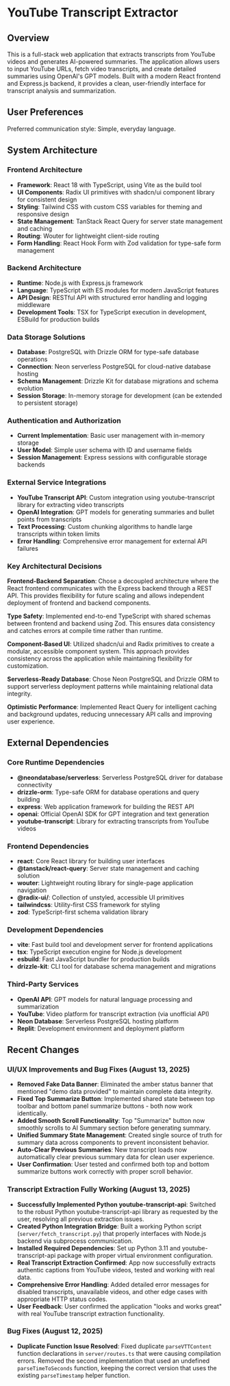 # YouTube Transcript Extractor

## Overview

This is a full-stack web application that extracts transcripts from YouTube videos and generates AI-powered summaries. The application allows users to input YouTube URLs, fetch video transcripts, and create detailed summaries using OpenAI's GPT models. Built with a modern React frontend and Express.js backend, it provides a clean, user-friendly interface for transcript analysis and summarization.

## User Preferences

Preferred communication style: Simple, everyday language.

## System Architecture

### Frontend Architecture
- **Framework**: React 18 with TypeScript, using Vite as the build tool
- **UI Components**: Radix UI primitives with shadcn/ui component library for consistent design
- **Styling**: Tailwind CSS with custom CSS variables for theming and responsive design
- **State Management**: TanStack React Query for server state management and caching
- **Routing**: Wouter for lightweight client-side routing
- **Form Handling**: React Hook Form with Zod validation for type-safe form management

### Backend Architecture
- **Runtime**: Node.js with Express.js framework
- **Language**: TypeScript with ES modules for modern JavaScript features
- **API Design**: RESTful API with structured error handling and logging middleware
- **Development Tools**: TSX for TypeScript execution in development, ESBuild for production builds

### Data Storage Solutions
- **Database**: PostgreSQL with Drizzle ORM for type-safe database operations
- **Connection**: Neon serverless PostgreSQL for cloud-native database hosting
- **Schema Management**: Drizzle Kit for database migrations and schema evolution
- **Session Storage**: In-memory storage for development (can be extended to persistent storage)

### Authentication and Authorization
- **Current Implementation**: Basic user management with in-memory storage
- **User Model**: Simple user schema with ID and username fields
- **Session Management**: Express sessions with configurable storage backends

### External Service Integrations
- **YouTube Transcript API**: Custom integration using youtube-transcript library for extracting video transcripts
- **OpenAI Integration**: GPT models for generating summaries and bullet points from transcripts
- **Text Processing**: Custom chunking algorithms to handle large transcripts within token limits
- **Error Handling**: Comprehensive error management for external API failures

### Key Architectural Decisions

**Frontend-Backend Separation**: Chose a decoupled architecture where the React frontend communicates with the Express backend through a REST API. This provides flexibility for future scaling and allows independent deployment of frontend and backend components.

**Type Safety**: Implemented end-to-end TypeScript with shared schemas between frontend and backend using Zod. This ensures data consistency and catches errors at compile time rather than runtime.

**Component-Based UI**: Utilized shadcn/ui and Radix primitives to create a modular, accessible component system. This approach provides consistency across the application while maintaining flexibility for customization.

**Serverless-Ready Database**: Chose Neon PostgreSQL and Drizzle ORM to support serverless deployment patterns while maintaining relational data integrity.

**Optimistic Performance**: Implemented React Query for intelligent caching and background updates, reducing unnecessary API calls and improving user experience.

## External Dependencies

### Core Runtime Dependencies
- **@neondatabase/serverless**: Serverless PostgreSQL driver for database connectivity
- **drizzle-orm**: Type-safe ORM for database operations and query building
- **express**: Web application framework for building the REST API
- **openai**: Official OpenAI SDK for GPT integration and text generation
- **youtube-transcript**: Library for extracting transcripts from YouTube videos

### Frontend Dependencies
- **react**: Core React library for building user interfaces
- **@tanstack/react-query**: Server state management and caching solution
- **wouter**: Lightweight routing library for single-page application navigation
- **@radix-ui/**: Collection of unstyled, accessible UI primitives
- **tailwindcss**: Utility-first CSS framework for styling
- **zod**: TypeScript-first schema validation library

### Development Dependencies
- **vite**: Fast build tool and development server for frontend applications
- **tsx**: TypeScript execution engine for Node.js development
- **esbuild**: Fast JavaScript bundler for production builds
- **drizzle-kit**: CLI tool for database schema management and migrations

### Third-Party Services
- **OpenAI API**: GPT models for natural language processing and summarization
- **YouTube**: Video platform for transcript extraction (via unofficial API)
- **Neon Database**: Serverless PostgreSQL hosting platform
- **Replit**: Development environment and deployment platform

## Recent Changes

### UI/UX Improvements and Bug Fixes (August 13, 2025)
- **Removed Fake Data Banner**: Eliminated the amber status banner that mentioned "demo data provided" to maintain complete data integrity.
- **Fixed Top Summarize Button**: Implemented shared state between top toolbar and bottom panel summarize buttons - both now work identically.
- **Added Smooth Scroll Functionality**: Top "Summarize" button now smoothly scrolls to AI Summary section before generating summary.
- **Unified Summary State Management**: Created single source of truth for summary data across components to prevent inconsistent behavior.
- **Auto-Clear Previous Summaries**: New transcript loads now automatically clear previous summary data for clean user experience.
- **User Confirmation**: User tested and confirmed both top and bottom summarize buttons work correctly with proper scroll behavior.

### Transcript Extraction Fully Working (August 13, 2025)
- **Successfully Implemented Python youtube-transcript-api**: Switched to the robust Python youtube-transcript-api library as requested by the user, resolving all previous extraction issues.
- **Created Python Integration Bridge**: Built a working Python script (`server/fetch_transcript.py`) that properly interfaces with Node.js backend via subprocess communication.
- **Installed Required Dependencies**: Set up Python 3.11 and youtube-transcript-api package with proper virtual environment configuration.
- **Real Transcript Extraction Confirmed**: App now successfully extracts authentic captions from YouTube videos, tested and working with real data.
- **Comprehensive Error Handling**: Added detailed error messages for disabled transcripts, unavailable videos, and other edge cases with appropriate HTTP status codes.
- **User Feedback**: User confirmed the application "looks and works great" with real YouTube transcript extraction functionality.

### Bug Fixes (August 12, 2025)
- **Duplicate Function Issue Resolved**: Fixed duplicate `parseVTTContent` function declarations in `server/routes.ts` that were causing compilation errors. Removed the second implementation that used an undefined `parseTimeToSeconds` function, keeping the correct version that uses the existing `parseTimestamp` helper function.